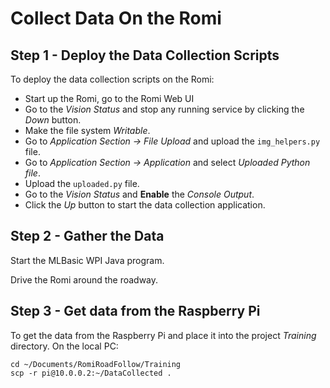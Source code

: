 # Collect Data On the Romi

## Step 1 - Deploy the Data Collection Scripts
To deploy the data collection scripts on the Romi:

- Start up the Romi, go to the Romi Web UI
- Go to the *Vision Status* and stop any running service by clicking the *Down* button.
- Make the file system *Writable*.
- Go to *Application Section -> File Upload* and upload the `img_helpers.py` file.
- Go to *Application Section -> Application* and select *Uploaded Python file*.
- Upload the `uploaded.py` file.
- Go to the *Vision Status* and **Enable** the *Console Output*.
- Click the *Up* button to start the data collection application.

## Step 2 - Gather the Data

Start the MLBasic WPI Java program.

Drive the Romi around the roadway.

## Step 3 - Get data from the Raspberry Pi

To get the data from the Raspberry Pi and place it into the project *Training* directory.  On the local PC:

    cd ~/Documents/RomiRoadFollow/Training
    scp -r pi@10.0.0.2:~/DataCollected .